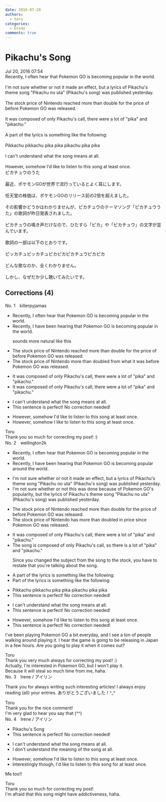```yaml
---
date: 2016-07-20
authors:
  - toru
categories:
  - Essay
comments: true
---
```


# Pikachu's Song
<div class="date">Jul 20, 2016 07:54</div>
<div id="post"><div id="body_show_ori">
Recently, I often hear that Pokemon GO is becoming popular in the world.<br/><br/>I'm not sure whether or not it made an effect, but a lyrics of  Pikachu's theme song "Pikachu no uta" (Pikachu's song) was published yesterday.<br/><br/>The stock price of Nintendo reached more than double for the price of before Pokemon GO was released.<br/><br/>It was composed of only Pikachu's call, there were a lot of "pika" and "pikachu."<br/><br/>A part of the lyrics is something like the following:<br/><br/>Pikkachu pikkachu pika pika pikachu pika pika<br/><br/>I can't understand what the song means at all.<br/><br/>However, somehow I'd like to listen to this song at least once.
</div></div>

<!-- more -->

<div id="post_ja"><div id="body_show_mo">
ピカチュウのうた<br/><br/>最近、ポケモンGOが世界で流行っているとよく耳にします。<br/><br/>任天堂の株価は、ポケモンGOのリリース前の2倍を超えました。<br/><br/>その影響かどうかはわかりませんが、ピカチュウのテーマソング「ピカチュウうた」の歌詞が昨日発表されました。<br/><br/>ピカチュウの鳴き声だけなので、ひたすら「ピカ」や「ピカチュウ」の文字が並んでいます。<br/><br/>歌詞の一部は以下のとおりです。<br/><br/>ピッカチュピッカチュピカピカピカチュウピカピカ<br/><br/>どんな歌なのか、全くわかりません。<br/><br/>しかし、なぜだか少し聴いてみたいです。
</div></div>

## Corrections (4)
<div id="block"><div class="first_name"> No. 1　<span class="just_name">killerpyjamas</span></div><div id="block2">
<ul class="correction_field">
<li class="incorrect">Recently, I often hear that Pokemon GO is becoming popular in the world.</li>
<li class="corrected correct">
Recently, I have been hearing that Pokemon GO is becoming popular in the world.
<p class="correction_comment">sounds more natural like this</p>
</li>
</ul>
<ul class="correction_field">
<li class="incorrect">The stock price of Nintendo reached more than double for the price of before Pokemon GO was released.</li>
<li class="corrected correct">
The stock price of Nintendo more than doubled from what it was before Pokemon GO was released.
</li>
</ul>
<ul class="correction_field">
<li class="incorrect">It was composed of only Pikachu's call, there were a lot of "pika" and "pikachu."</li>
<li class="corrected correct">
It was composed of only Pikachu's call, there were a lot of "pika" and "pikachu."
</li>
</ul>
<ul class="correction_field">
<li class="incorrect">I can't understand what the song means at all.</li>
<li class="corrected perfect">This sentence is perfect! No correction needed!</li>
</ul>
<ul class="correction_field">
<li class="incorrect">However, somehow I'd like to listen to this song at least once.</li>
<li class="corrected correct">
However, somehow I like to listen to this song at least once.
</li>
</ul>
</div><div class="name"><span class="just_name">Toru</span><br>
Thank you so much for correcting my post! :)
</div>
</div>
<div id="block"><div class="first_name"> No. 2　<span class="just_name">wellington2k</span></div><div id="block2">
<ul class="correction_field">
<li class="incorrect">Recently, I often hear that Pokemon GO is becoming popular in the world.</li>
<li class="corrected correct">
Recently, I have been hearing that Pokemon GO is becoming popular around the world.
</li>
</ul>
<ul class="correction_field">
<li class="incorrect">I'm not sure whether or not it made an effect, but a lyrics of  Pikachu's theme song "Pikachu no uta" (Pikachu's song) was published yesterday.</li>
<li class="corrected correct">
I'm not sure whether or not this was done because of Pokemon GO's popularity, but the lyrics of Pikachu's theme song "Pikachu no uta" (Pikachu's song) was published yesterday.
</li>
</ul>
<ul class="correction_field">
<li class="incorrect">The stock price of Nintendo reached more than double for the price of before Pokemon GO was released.</li>
<li class="corrected correct">
The stock price of Nintendo has more than doubled in price since Pokemon GO was released.
</li>
</ul>
<ul class="correction_field">
<li class="incorrect">It was composed of only Pikachu's call, there were a lot of "pika" and "pikachu."</li>
<li class="corrected correct">
The song is composed of only Pikachu's call, so there is a lot of "pika" and "pikachu."
<p class="correction_comment">Since you changed the subject from the song to the stock, you have to restate that you're talking about the song.</p>
</li>
</ul>
<ul class="correction_field">
<li class="incorrect">A part of the lyrics is something like the following:</li>
<li class="corrected correct">
Part of the lyrics is something like the following:
</li>
</ul>
<ul class="correction_field">
<li class="incorrect">Pikkachu pikkachu pika pika pikachu pika pika</li>
<li class="corrected perfect">This sentence is perfect! No correction needed!</li>
</ul>
<ul class="correction_field">
<li class="incorrect">I can't understand what the song means at all.</li>
<li class="corrected perfect">This sentence is perfect! No correction needed!</li>
</ul>
<ul class="correction_field">
<li class="incorrect">However, somehow I'd like to listen to this song at least once.</li>
<li class="corrected perfect">This sentence is perfect! No correction needed!</li>
</ul>
<p class="comment_small">
 I've been playing Pokemon GO a bit everyday, and I see a ton of people walking around playing it. I hear the game is going to be releasing in Japan in a few hours. Are you going to play it when it comes out?
</p>

</div><div class="name"><span class="just_name">Toru</span><br>
Thank you very much always for correcting my post! :)<br/>Actually, I'm interested in Pokemon GO, but I won't play it.<br/>Because it will steal so much time from me, haha.
</div>
</div>
<div id="block"><div class="first_name"> No. 3　<span class="just_name">Irene / アイリン</span></div><div id="block2">
<p class="comment_small">
 Thank you for always writing such interesting articles! I always enjoy reading (all) your entries. ありがとうございました！^_^
</p>

</div><div class="name"><span class="just_name">Toru</span><br>
Thank you for the nice comment!<br/>I'm very glad to hear you say that (^^)
</div>
</div>
<div id="block"><div class="first_name"> No. 4　<span class="just_name">Irene / アイリン</span></div><div id="block2">
<ul class="correction_field">
<li class="incorrect">Pikachu's Song</li>
<li class="corrected perfect">This sentence is perfect! No correction needed!</li>
</ul>
<ul class="correction_field">
<li class="incorrect">I can't understand what the song means at all.</li>
<li class="corrected correct">
<span class="f_blue">I don't understand the meaning of the song at all.</span>
</li>
</ul>
<ul class="correction_field">
<li class="incorrect">However, somehow I'd like to listen to this song at least once.</li>
<li class="corrected correct">
<span class="f_blue">Interestingly though, </span>I'd like to listen to this song<span class="f_blue"> for</span> at least once.
</li>
</ul>
<p class="comment_small">
 Me too!!
</p>

</div><div class="name"><span class="just_name">Toru</span><br>
Thank you so much for correcting my post!<br/>I'm afraid that this song might have addictiveness, haha.
</div>
</div>
